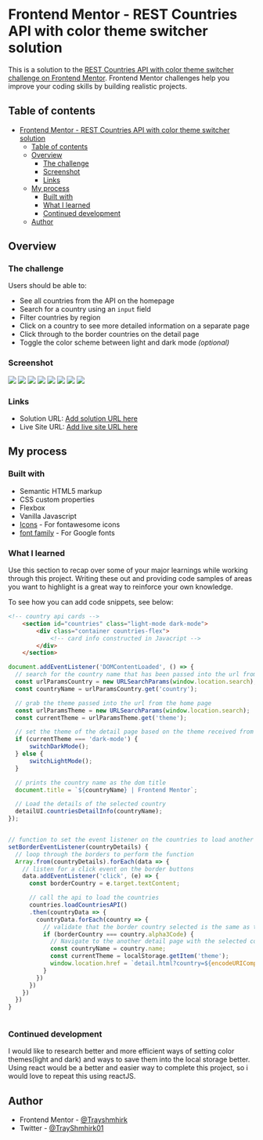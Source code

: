 # Frontend Mentor - REST Countries API with color theme switcher solution

This is a solution to the [REST Countries API with color theme switcher challenge on Frontend Mentor](https://www.frontendmentor.io/challenges/rest-countries-api-with-color-theme-switcher-5cacc469fec04111f7b848ca). Frontend Mentor challenges help you improve your coding skills by building realistic projects. 

## Table of contents

- [Frontend Mentor - REST Countries API with color theme switcher solution](#frontend-mentor---rest-countries-api-with-color-theme-switcher-solution)
  - [Table of contents](#table-of-contents)
  - [Overview](#overview)
    - [The challenge](#the-challenge)
    - [Screenshot](#screenshot)
    - [Links](#links)
  - [My process](#my-process)
    - [Built with](#built-with)
    - [What I learned](#what-i-learned)
    - [Continued development](#continued-development)
  - [Author](#author)


## Overview

### The challenge

Users should be able to:

- See all countries from the API on the homepage
- Search for a country using an `input` field
- Filter countries by region
- Click on a country to see more detailed information on a separate page
- Click through to the border countries on the detail page
- Toggle the color scheme between light and dark mode *(optional)*

### Screenshot

![](./images/screenshots/Screenshot%20(212).png)
![](./images/screenshots/Screenshot%20(213).png)
![](./images/screenshots/Screenshot%20(218).png)
![](./images/screenshots/Screenshot%20(215).png)
![](./images/screenshots/Screenshot%20(217).png)
![](./images/screenshots/Screenshot%20(216).png)
![](./images/screenshots/Screenshot%20(219).png)
![](./images/screenshots/Screenshot%20(220).png)




### Links

- Solution URL: [Add solution URL here](https://your-solution-url.com)
- Live Site URL: [Add live site URL here](https://your-live-site-url.com)

## My process

### Built with

- Semantic HTML5 markup
- CSS custom properties
- Flexbox
- Vanilla Javascript
- [Icons](https://fonts.google.com/) - For fontawesome icons
- [font family](https://fonts.googleapis.com/css2?family=Nunito+Sans:wght@300;600;800&display=swap) - For Google fonts


### What I learned

Use this section to recap over some of your major learnings while working through this project. Writing these out and providing code samples of areas you want to highlight is a great way to reinforce your own knowledge.

To see how you can add code snippets, see below:

```html
<!-- country api cards -->
    <section id="countries" class="light-mode dark-mode">
        <div class="container countries-flex">
            <!-- card info constructed in Javacript -->
        </div>
    </section>
```

```js
document.addEventListener('DOMContentLoaded', () => {
  // search for the country name that has been passed into the url from the previous page, on clicking the cards
  const urlParamsCountry = new URLSearchParams(window.location.search);
  const countryName = urlParamsCountry.get('country');

  // grab the theme passed into the url from the home page
  const urlParamsTheme = new URLSearchParams(window.location.search);
  const currentTheme = urlParamsTheme.get('theme');

  // set the theme of the detail page based on the theme received from the home page
  if (currentTheme === 'dark-mode') {
      switchDarkMode();
  } else {
      switchLightMode();
  }

  // prints the country name as the dom title
  document.title = `${countryName} | Frontend Mentor`;

  // Load the details of the selected country
  detailUI.countriesDetailInfo(countryName);
});


// function to set the event listener on the countries to load another page containing the information of the borders
setBorderEventListener(countryDetails) {
  // loop through the borders to perform the function
  Array.from(countryDetails).forEach(data => {
    // listen for a click event on the border buttons
    data.addEventListener('click', (e) => {
      const borderCountry = e.target.textContent;

      // call the api to load the countries
      countries.loadCountriesAPI()
      .then(countryData => {
        countryData.forEach(country => {
          // validate that the border country selected is the same as the country alphacode to return the country details
          if (borderCountry === country.alpha3Code) {
            // Navigate to the another detail page with the selected country name in the URL and the theme
            const countryName = country.name;
            const currentTheme = localStorage.getItem('theme');
            window.location.href = `detail.html?country=${encodeURIComponent(countryName)}&theme=${currentTheme}`;
          }
        })
      })
    })
  })
}



```

### Continued development

I would like to research better and more efficient ways of setting color themes(light and dark) and ways to save them into the local storage better.
Using react would be a better and easier way to complete this project, so i would love to repeat this using reactJS.


## Author

- Frontend Mentor - [@Trayshmhirk](https://www.frontendmentor.io/profile/Trayshmhirk)
- Twitter - [@TrayShmhirk01](https://www.twitter.com/TrayShmhirk01)


